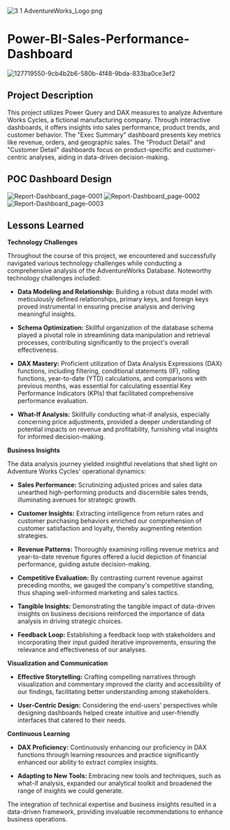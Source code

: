 ![3 1 AdventureWorks_Logo png](https://github.com/hilxwang/Power-BI-Sales-Performance-Dashboard/assets/96967687/1307b60e-d7d2-46b4-babf-d66096ba77ae)

# Power-BI-Sales-Performance-Dashboard
![127719550-9cb4b2b6-580b-4f48-9bda-833ba0ce3ef2](https://github.com/hilxwang/Power-BI-Sales-Performance-Dashboard/assets/96967687/ead6caf1-c29e-49a4-a101-ca267b44e839)

## Project Description
This project utilizes Power Query and DAX measures to analyze Adventure Works Cycles, a fictional manufacturing company. Through interactive dashboards, it offers insights into sales performance, product trends, and customer behavior. The "Exec Summary" dashboard presents key metrics like revenue, orders, and geographic sales. The "Product Detail" and "Customer Detail" dashboards focus on product-specific and customer-centric analyses, aiding in data-driven decision-making.
## POC Dashboard Design
![Report-Dashboard_page-0001](https://github.com/hilxwang/Power-BI-Sales-Performance-Dashboard/assets/96967687/039b318f-fcd8-43f1-ad01-d4a335c6eb5a)
![Report-Dashboard_page-0002](https://github.com/hilxwang/Power-BI-Sales-Performance-Dashboard/assets/96967687/5c4caf48-bf18-443a-a449-91f46446196e)
![Report-Dashboard_page-0003](https://github.com/hilxwang/Power-BI-Sales-Performance-Dashboard/assets/96967687/cac98ad8-59a0-484d-9041-29a07907453f)
## Lessons Learned 
**Technology Challenges**

Throughout the course of this project, we encountered and successfully navigated various technology challenges while conducting a comprehensive analysis of the AdventureWorks Database. Noteworthy technology challenges included:

- **Data Modeling and Relationship:** Building a robust data model with meticulously defined relationships, primary keys, and foreign keys proved instrumental in ensuring precise analysis and deriving meaningful insights.

- **Schema Optimization:** Skillful organization of the database schema played a pivotal role in streamlining data manipulation and retrieval processes, contributing significantly to the project's overall effectiveness.

- **DAX Mastery:** Proficient utilization of Data Analysis Expressions (DAX) functions, including filtering, conditional statements (IF), rolling functions, year-to-date (YTD) calculations, and comparisons with previous months, was essential for calculating essential Key Performance Indicators (KPIs) that facilitated comprehensive performance evaluation.

- **What-If Analysis:** Skillfully conducting what-if analysis, especially concerning price adjustments, provided a deeper understanding of potential impacts on revenue and profitability, furnishing vital insights for informed decision-making.

**Business Insights**

The data analysis journey yielded insightful revelations that shed light on Adventure Works Cycles' operational dynamics:

- **Sales Performance:** Scrutinizing adjusted prices and sales data unearthed high-performing products and discernible sales trends, illuminating avenues for strategic growth.

- **Customer Insights:** Extracting intelligence from return rates and customer purchasing behaviors enriched our comprehension of customer satisfaction and loyalty, thereby augmenting retention strategies.

- **Revenue Patterns:** Thoroughly examining rolling revenue metrics and year-to-date revenue figures offered a lucid depiction of financial performance, guiding astute decision-making.

- **Competitive Evaluation:** By contrasting current revenue against preceding months, we gauged the company's competitive standing, thus shaping well-informed marketing and sales tactics.
- **Tangible Insights:** Demonstrating the tangible impact of data-driven insights on business decisions reinforced the importance of data analysis in driving strategic choices.

- **Feedback Loop:** Establishing a feedback loop with stakeholders and incorporating their input guided iterative improvements, ensuring the relevance and effectiveness of our analyses.

**Visualization and Communication**

- **Effective Storytelling:** Crafting compelling narratives through visualization and commentary improved the clarity and accessibility of our findings, facilitating better understanding among stakeholders.

- **User-Centric Design:** Considering the end-users' perspectives while designing dashboards helped create intuitive and user-friendly interfaces that catered to their needs.

**Continuous Learning**

- **DAX Proficiency:** Continuously enhancing our proficiency in DAX functions through learning resources and practice significantly enhanced our ability to extract complex insights.


- **Adapting to New Tools:** Embracing new tools and techniques, such as what-if analysis, expanded our analytical toolkit and broadened the range of insights we could generate.

The integration of technical expertise and business insights resulted in a data-driven framework, providing invaluable recommendations to enhance business operations.
